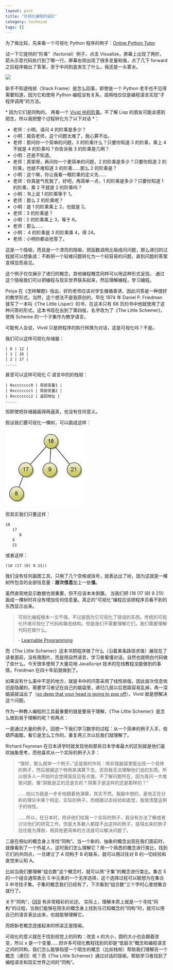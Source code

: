 ```yaml
---
layout: post
title: "可视化编程的误区"
category: technium
tags: []
---
```



为了做比较，先来看一个可视化 Python 程序的例子：[Online Python Tutor](http://pythontutor.com/visualize.html)


试一下它提供的“阶乘”（factorial）例子，点击 Visualize，屏幕上出现了两栏，箭头示意代码执行到了哪一行，屏幕右侧出现了很多变量和值，点了几下 forward 之后程序输出了答案，至于中间到底发生了什么，我还是一头雾水。


![](http://ww3.sinaimg.cn/mw690/534218ffjw1dzzy6lq24jj.jpg)


新手不知道栈帧（Stack Frame）是怎么回事，即使是一个 Python 老手也不见得需要知道，因为它和使用 Python 编程没有关系，调用栈仅仅是编程语言实现“子程序调用”的方法。

<span class="sidenote">\* 因为它们是同构的。</span>
再看一个 [Vivid 中的阶乘](http://vivid.chengyichao.info/factorial/)。不了解 Lisp 的朋友可能会感到陌生，所以我把整个过程转化为了以下对话 \*：

* 老师：小明，请问 4 的阶乘是多少？
* 小明：报告老师，这个问题太难了，我心算不出。
* 老师：那问你一个简单的问题，3 的阶乘什么？只要你知道 3 的阶乘，乘上 4 不就是 4 的阶乘吗？你告诉我 3 的阶乘是几啊？ 
* 小明：还是不知道。
* 老师：真笨呀，再问你一个更简单的问题，2 的阶乘是多少？只要你知道 2 的阶乘，也就不难知道 3 的阶乘……那么 2 的阶乘是？
* 小明：这个嘛，你让我看一眼阶乘的定义先……
* 老师：你真是气死我了，好吧，再简单一点，1 的阶乘是多少？只要你知道 1 的阶乘，乘 2 不就是 2 的阶乘吗？
* 小明：书上说 1 的阶乘等于 1。
* 老师：那么 2 的阶乘呢？
* 小明：是 1 的阶乘乘上 2，也就是 2。
* 老师：3 的阶乘是？
* 小明：2 的阶乘乘上 3，等于 6。
* 老师：那么……
* 小明： 4 的阶乘是 3 的阶乘乘 4，得 24。
* 老师：小明你都会抢答了。


这是一个隐喻，而且是一个漂亮的隐喻，把函数调用比喻成问问题，那么递归的过程就可以想象成：不断把一个较难问题转化为一个较容易的问题，直到问题的答案变得显而易见。


<span class="sidenote">这个例子仅仅展示了递归的概念，其他编程概念同样可以用这种形式呈现。</span>
通过这个隐喻我们可以把编程与现实世界联系起来，然后理解编程，学习编程。


Polya 在《怎样解题》指出，好的老师应该对学生循循善诱，因此问答是一种很好的教学形式。当然，这个想法不是我原创的，早在 1974 年 Daniel P. Friedman 就写了一本叫《The Little Lisper》的书，在这本只有 68 页的书中他就使用了这种问答的形式。这本书现在出到了第四版，名字改为了《The Little Schemer》，使用 Scheme 的一个子集作为教学语言。


可能有人会说，Vivid 只是把程序的执行转换为对话，这是可视化吗？不是。


我们可以这样可视化存储器：


    | 0 | 12 |
    | 1 | 16 |
    | 2 | 17 |
    .....



甚至可以这样可视化 C 语言中的的栈帧：


    | 0xccccccc0 | 局部变量1 |
    | 0xccccccc1 | 局部变量2 |
    | 0xccccccc2 | 返回地址 |
    .....


但即使把存储器画得再逼真，也没有任何意义。


假设我们要可视化一棵树，可以画成这样：


![](/images/tree.png)


但其实我们只要这样：

    18
       17
          8
       9
       21

或者这样：


    (18 (17 (8) 9 21))


我们没有任何画图工具，只用了几个空格或括号，就表达出了树，因为这就是一棵树所包含的全部信息量：**层次信息**加上一些**值**。



<span class="sidenote">虽然直观地显示数据也很重要，但不应该本末倒置。</span>
当我们把 (18 (17 (8) 9 21)) 画成一棵树时并没有增加任何信息量。真正的“可视化”编程应该把程序员看不到的东西显示出来。


> 可视化编程根本一文不值，不过是因为它可视化了错误的东西。传统的可视化环境可视化了代码和静态结构，但是我们不需要理解它们，我们需要理解代码在做什么。
>
>
> \- [Learnable Programming](http://chengyichao.info/learnable-programming/)


而《The Little Schemer》这本书把程序做了什么（沿着某条路径求值）展现在了读者面前，没有用图片，而是用自然语言，学习者看懂对话，自然也就明白代码做了些什么。今天很多使用了大量花哨 JavaScript 技术的在线教程没能做到的事情，Freidman 在四十年前就做到了。


如果说有什么美中不足的地方，就是书中的问答采用了线性排版，因此层次信息依旧是隐藏的，需要学习者记在自己的脑袋里，递归几层以后思路容易乱掉，再一深脑袋就溢出了（[so deep that your head is going to pop off](http://www.crockford.com/javascript/little.html)）。Vivid 就是想解决这个问题。


作为一种教人编程的工具最重要的就是要易于理解，《The Little Schemer》是怎么做到易于理解的呢？有两点：


一是通过大量的例子。回想一下我们学习数学的过程：从一个简单的例子入手，依葫芦画瓢，看它是怎么工作的，重复两三次以后我们就理解了。


Richard Feynman 在日本讲学时就发现他和那些日本学者最大的区别就是他们喜欢抽象思考，而他喜欢从一个实际的例子入手：


> “很好，那么就举一个例子。”这是我的作风：除非我脑袋里能出现一个具体的例子，然后根据这个特例来演算下去，否则我无法理解他们说的东西。所以很多人一开始时会觉得我反应有点慢，不了解问题所在，因为我问一大堆笨问题，像“阴极是正的还是负的？阴离子是这样的还是那样的？”
>
>
> ……他以为我是一步步地跟着他演算，其实不然。我脑中想的，是他正在分析的理论中某个特定、实际的例子，而根据过去经验和直觉，我很清楚这例子的特性。
>
>
> ……所以，在日本时，除非他们给我一个实际的例子，我没有办法了解或者讨论他们的研究工作，但是大多数人都提不出这样的例子。提得出来的例子往往极为薄弱，用其他更简单的方法就可以解决问题了。


二是在相似的概念身上寻找“同构”。当一个新的、抽象的概念出现在我们面前时，就像看到了一个外星人，这时我们怎么理解它？用一个熟悉的概念进行类比，找到它们的共同点，一旦建立了 A 同构于 B 的联系，就可以用过往对 B 的一切经验和直觉来认知 A。


比如当我们要理解“组合数”这个概念时，就可以用“子集”的概念进行类比。集合 S 的一个组合通常表示 S 中元素的一个无序选择，这个选择过程可以联想为在集合 S 中寻找子集。子集的概念我们已经有了，下次看到“组合数”三个字时心里想集合就行了。

<span class="sidenote">关于“同构”，<a href="http://book.douban.com/subject/1291204/">GEB</a> 有非常精彩的论述。</span>
实际上，理解本质上就是一个寻找“同构”的过程，当我们能够在陌生的概念身上找到与已知概念的“同构”时，就可以用自己的语言表达出来，也就能够理解它。


而把新老概念连接起来的桥梁正是隐喻。


可视化的意义就在于找到视觉上的同构：改变 x 的大小，圆的大小也会跟着改变，所以 x 是一个变量……但许多可视化教程找到的却是“低层次”概念和编程语言之间的同构，我们怎么能够指望一个陌生的概念（比如栈帧）帮助我们理解另一个概念（递归）呢？而《The Little Schemer》通过对话的隐喻，帮助学习者找到了编程语言和现实世界之间的“同构”。
